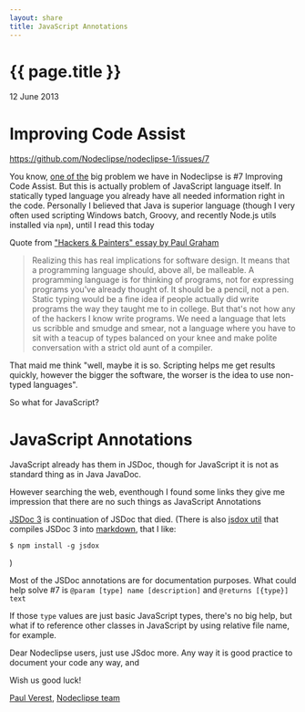 ```yaml
---
layout: share
title: JavaScript Annotations
---
```


{{ page.title }}
================

<p class="meta">12 June 2013</p>

# Improving Code Assist

https://github.com/Nodeclipse/nodeclipse-1/issues/7 

You know, [one of the](https://github.com/Nodeclipse/nodeclipse-1/issues) big problem we have in Nodeclipse
 is #7 Improving Code Assist. But this is actually problem of JavaScript language itself.
In statically typed language you already have all needed information right in the code.
Personally I believed that Java is superior language (though I very often used scripting Windows batch, Groovy,
 and recently Node.js utils installed via `npm`), until I read this today

Quote from ["Hackers & Painters" essay by Paul Graham](http://www.paulgraham.com/hp.html)

>	Realizing this has real implications for software design. It means that a programming language should, above all, be malleable. A programming language is for thinking of programs, not for expressing programs you've already thought of. It should be a pencil, not a pen. Static typing would be a fine idea if people actually did write programs the way they taught me to in college. But that's not how any of the hackers I know write programs. We need a language that lets us scribble and smudge and smear, not a language where you have to sit with a teacup of types balanced on your knee and make polite conversation with a strict old aunt of a compiler. 
 
That maid me think "well, maybe it is so. Scripting helps me get results quickly, however the bigger the software,
 the worser is the idea to use non-typed languages".
 
So what for JavaScript?

# JavaScript Annotations

JavaScript already has them in JSDoc, though for JavaScript it is not as standard thing as in Java JavaDoc.

However searching the web, eventhough I found some links they give me impression that there are no such things as JavaScript Annotations

[JSDoc 3](http://usejsdoc.org/) is continuation of JSDoc that died. (There is also [jsdox util](http://jsdox.org/) that compiles JSDoc 3
 into [markdown](http://daringfireball.net/projects/markdown/), that I like:

	$ npm install -g jsdox

)

Most of the JSDoc annotations are for documentation purposes. What could help solve #7 is 
`@param [type] name [description]` and `@returns [{type}] text`

If those `type` values are just basic JavaScript types, there's no big help,
but what if to reference other classes in JavaScript by using relative file name, for example.

Dear Nodeclipse users, just use JSdoc more. Any way it is good practice to document your code any way, and

Wish us good luck!

[Paul Verest](https://github.com/PaulVI), [Nodeclipse team](https://github.com/Nodeclipse)

